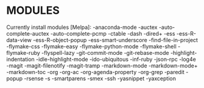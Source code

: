 # MODULES
Currently install modules [Melpa]:
-anaconda-mode
-auctex
-auto-complete-auctex
-auto-complete-pcmp
-ctable
-dash
-dired+
-ess
-ess-R-data-view
-ess-R-object-popup
-ess-smart-underscore
-find-file-in-project
-flymake-css
-flymake-easy
-flymake-python-mode
-flymake-shell
-flymake-ruby
-flyspell-lazy
-git-commit-mode
-git-rebase-mode
-highlight-indentation
-idle-highlight-mode
-ido-ubiquitous
-inf-ruby
-json-rpc
-log4e
-magit
-magit-filenotify
-magit-tramp
-markdown-mode
-markdown-mode+
-markdown-toc
-org
-org-ac
-org-agenda-property
-org-grep
-paredit
-popup
-rsense
-s
-smartparens
-smex
-ssh
-yasnippet
-yaxception
